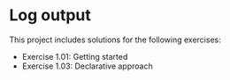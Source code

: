 # Log output

This project includes solutions for the following exercises:

* Exercise 1.01: Getting started
* Exercise 1.03: Declarative approach